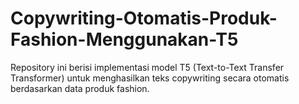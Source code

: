 # Copywriting-Otomatis-Produk-Fashion-Menggunakan-T5
Repository ini berisi implementasi model T5 (Text-to-Text Transfer Transformer) untuk menghasilkan teks copywriting secara otomatis berdasarkan data produk fashion.
